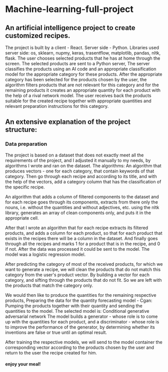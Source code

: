 # Machine-learning-full-project
## An artificial intelligence project to create customized recipes.
The project is built by a client - React.
Server side - Python.
Libraries used server side:
os, sklearn, nupmy, keras, trasentflow, matplotlib, pandas, nltk, flask.
The user chooses selected products that he has at home through the screen.
The selected products are sent to a Python server,
The server classifies the products using an AI code and an appropriate classification model for the appropriate category for these products.
After the appropriate category has been selected for the products chosen by the user, the algorithm filters products that are not relevant for this category and for the remaining products it creates an appropriate quantity for each product with the help of a rival network model.
The user receives back the products suitable for the created recipe together with appropriate quantities and relevant preparation instructions for this category.

## An extensive explanation of the project structure:
### Data preparation
The project is based on a dataset that does not exactly meet all the requirements of the project, and I adjusted it manually to my needs, by algorithms I wrote and ran on the dataset.
The algorithms:
An algorithm that produces vectors - one for each category, that contain keywords of that category. Then go through each recipe and according to its title, and with the help of the vectors, add a category column that has the classification of the specific recipe.

An algorithm that adds a column of filtered components to the dataset and for each recipe goes through its components, extracts from there only the nouns, i.e. without the quantities and without adjectives, etc. using the nltk library, generates an array of clean components only, and puts it in the appropriate cell.

After that I wrote an algorithm that for each recipe extracts its filtered products, and adds a column for each product, so that for each product that exists in the recipes there will be a column in the dataset. And finally goes through all the recipes and marks 1 for a product that is in the recipe, and 0 if not.
After the data was processed it could be sent to the model.
The model was a logistic regression model.

After predicting the category of most of the received products, for which we want to generate a recipe, we will clean the products that do not match this category from the user's product vector.
By building a vector for each category, and sifting through the products that do not fit.
So we are left with the products that match the category only.

We would then like to produce the quantities for the remaining respective products,
Preparing the data for the quantity forecasting model - Cgan:
Pumping the products together with their quantity and sending the quantities to the model.
The selected model is:
Conditional generative adversarial network
The model builds a generator - whose role is to come up with the quantities for each product, and a discriminator - whose role is to improve the performance of the generator, by determining whether its inventions are false or true until an optimal result.

After training the respective models, we will send to the model container the corresponding vector according to the products chosen by the user and return to the user the recipe created for him.

#### enjoy your meal!
